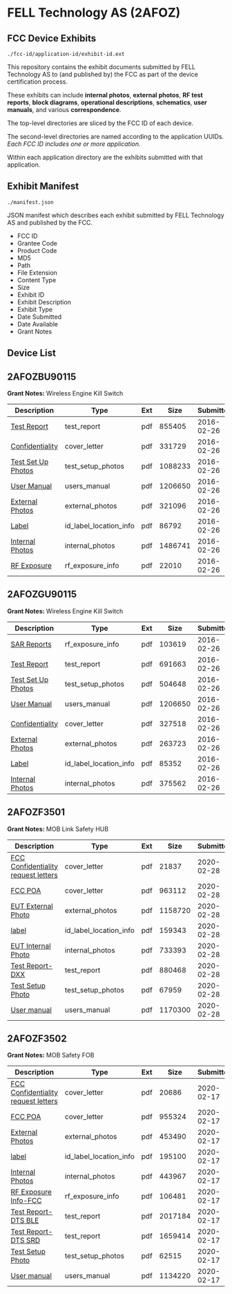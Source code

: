 # FELL Technology AS (2AFOZ)
## FCC Device Exhibits

```
./fcc-id/application-id/exhibit-id.ext
```

This repository contains the exhibit documents submitted by FELL Technology AS to (and published by) the FCC as part of the device certification process.

These exhibits can include **internal photos**, **external photos**, **RF test reports**, **block diagrams**, **operational descriptions**, **schematics**, **user manuals**, and various **correspondence**.

The top-level directories are sliced by the FCC ID of each device.

The second-level directories are named according to the application UUIDs. *Each FCC ID includes one or more application.*

Within each application directory are the exhibits submitted with that application. 

## Exhibit Manifest

```
./manifest.json
```

JSON manifest which describes each exhibit submitted by FELL Technology AS and published by the FCC.

- FCC ID
- Grantee Code
- Product Code
- MD5
- Path
- File Extension
- Content Type
- Size
- Exhibit ID
- Exhibit Description
- Exhibit Type
- Date Submitted
- Date Available
- Grant Notes

## Device List
## 2AFOZBU90115
**Grant Notes:** Wireless Engine Kill Switch

| Description | Type | Ext | Size | Submitted | Available |
| ----------- | ---- | --- | ---- | --------- | --------- |
| [Test Report](2AFOZBU90115/662bce7e4d02d99218c870e543db3ec1/2913499.pdf) | test_report | pdf | 855405 | 2016-02-26 | 2016-02-26 |
| [Confidentiality](2AFOZBU90115/662bce7e4d02d99218c870e543db3ec1/2913490.pdf) | cover_letter | pdf | 331729 | 2016-02-26 | 2016-02-26 |
| [Test Set Up Photos](2AFOZBU90115/662bce7e4d02d99218c870e543db3ec1/2913498.pdf) | test_setup_photos | pdf | 1088233 | 2016-02-26 | 2016-02-26 |
| [User Manual](2AFOZBU90115/662bce7e4d02d99218c870e543db3ec1/2913018.pdf) | users_manual | pdf | 1206650 | 2016-02-26 | 2016-02-26 |
| [External Photos](2AFOZBU90115/662bce7e4d02d99218c870e543db3ec1/2913491.pdf) | external_photos | pdf | 321096 | 2016-02-26 | 2016-02-26 |
| [Label](2AFOZBU90115/662bce7e4d02d99218c870e543db3ec1/2913493.pdf) | id_label_location_info | pdf | 86792 | 2016-02-26 | 2016-02-26 |
| [Internal Photos](2AFOZBU90115/662bce7e4d02d99218c870e543db3ec1/2913492.pdf) | internal_photos | pdf | 1486741 | 2016-02-26 | 2016-02-26 |
| [RF Exposure](2AFOZBU90115/662bce7e4d02d99218c870e543db3ec1/2913496.pdf) | rf_exposure_info | pdf | 22010 | 2016-02-26 | 2016-02-26 |
## 2AFOZGU90115
**Grant Notes:** Wireless Engine Kill Switch

| Description | Type | Ext | Size | Submitted | Available |
| ----------- | ---- | --- | ---- | --------- | --------- |
| [SAR Reports](2AFOZGU90115/d92d9f60e2c3497fb6ee0dc4b52a1977/2913014.pdf) | rf_exposure_info | pdf | 103619 | 2016-02-26 | 2016-02-26 |
| [Test Report](2AFOZGU90115/d92d9f60e2c3497fb6ee0dc4b52a1977/2913017.pdf) | test_report | pdf | 691663 | 2016-02-26 | 2016-02-26 |
| [Test Set Up Photos](2AFOZGU90115/d92d9f60e2c3497fb6ee0dc4b52a1977/2913016.pdf) | test_setup_photos | pdf | 504648 | 2016-02-26 | 2016-02-26 |
| [User Manual](2AFOZGU90115/d92d9f60e2c3497fb6ee0dc4b52a1977/2913018.pdf) | users_manual | pdf | 1206650 | 2016-02-26 | 2016-02-26 |
| [Confidentiality](2AFOZGU90115/d92d9f60e2c3497fb6ee0dc4b52a1977/2913008.pdf) | cover_letter | pdf | 327518 | 2016-02-26 | 2016-02-26 |
| [External Photos](2AFOZGU90115/d92d9f60e2c3497fb6ee0dc4b52a1977/2913009.pdf) | external_photos | pdf | 263723 | 2016-02-26 | 2016-02-26 |
| [Label](2AFOZGU90115/d92d9f60e2c3497fb6ee0dc4b52a1977/2913011.pdf) | id_label_location_info | pdf | 85352 | 2016-02-26 | 2016-02-26 |
| [Internal Photos](2AFOZGU90115/d92d9f60e2c3497fb6ee0dc4b52a1977/2913010.pdf) | internal_photos | pdf | 375562 | 2016-02-26 | 2016-02-26 |
## 2AFOZF3501
**Grant Notes:** MOB Link Safety HUB

| Description | Type | Ext | Size | Submitted | Available |
| ----------- | ---- | --- | ---- | --------- | --------- |
| [FCC Confidentiality request letters](2AFOZF3501/35ed88e0a4b4e94ddf83f8935470a5b3/4632765.pdf) | cover_letter | pdf | 21837 | 2020-02-28 | 2020-02-28 |
| [FCC POA](2AFOZF3501/35ed88e0a4b4e94ddf83f8935470a5b3/4632766.pdf) | cover_letter | pdf | 963112 | 2020-02-28 | 2020-02-28 |
| [EUT External Photo](2AFOZF3501/35ed88e0a4b4e94ddf83f8935470a5b3/4632763.pdf) | external_photos | pdf | 1158720 | 2020-02-28 | 2020-02-28 |
| [label](2AFOZF3501/35ed88e0a4b4e94ddf83f8935470a5b3/4632767.pdf) | id_label_location_info | pdf | 159343 | 2020-02-28 | 2020-02-28 |
| [EUT Internal Photo](2AFOZF3501/35ed88e0a4b4e94ddf83f8935470a5b3/4632764.pdf) | internal_photos | pdf | 733393 | 2020-02-28 | 2020-02-28 |
| [Test Report-DXX](2AFOZF3501/35ed88e0a4b4e94ddf83f8935470a5b3/4632772.pdf) | test_report | pdf | 880468 | 2020-02-28 | 2020-02-28 |
| [Test Setup Photo](2AFOZF3501/35ed88e0a4b4e94ddf83f8935470a5b3/4632771.pdf) | test_setup_photos | pdf | 67959 | 2020-02-28 | 2020-02-28 |
| [User manual](2AFOZF3501/35ed88e0a4b4e94ddf83f8935470a5b3/4632773.pdf) | users_manual | pdf | 1170300 | 2020-02-28 | 2020-02-28 |
## 2AFOZF3502
**Grant Notes:** MOB Safety FOB

| Description | Type | Ext | Size | Submitted | Available |
| ----------- | ---- | --- | ---- | --------- | --------- |
| [FCC Confidentiality request letters](2AFOZF3502/70706a01a98ecc155007392f6ea007c3/4621630.pdf) | cover_letter | pdf | 20686 | 2020-02-17 | 2020-02-17 |
| [FCC POA](2AFOZF3502/70706a01a98ecc155007392f6ea007c3/4621918.pdf) | cover_letter | pdf | 955324 | 2020-02-17 | 2020-02-17 |
| [External Photos](2AFOZF3502/70706a01a98ecc155007392f6ea007c3/4621628.pdf) | external_photos | pdf | 453490 | 2020-02-17 | 2020-02-17 |
| [label](2AFOZF3502/70706a01a98ecc155007392f6ea007c3/4621632.pdf) | id_label_location_info | pdf | 195100 | 2020-02-17 | 2020-02-17 |
| [Internal Photos](2AFOZF3502/70706a01a98ecc155007392f6ea007c3/4621629.pdf) | internal_photos | pdf | 443967 | 2020-02-17 | 2020-02-17 |
| [RF Exposure Info-FCC](2AFOZF3502/70706a01a98ecc155007392f6ea007c3/4621919.pdf) | rf_exposure_info | pdf | 106481 | 2020-02-17 | 2020-02-17 |
| [Test Report-DTS BLE](2AFOZF3502/70706a01a98ecc155007392f6ea007c3/4621637.pdf) | test_report | pdf | 2017184 | 2020-02-17 | 2020-02-17 |
| [Test Report-DTS SRD](2AFOZF3502/70706a01a98ecc155007392f6ea007c3/4621638.pdf) | test_report | pdf | 1659414 | 2020-02-17 | 2020-02-17 |
| [Test Setup Photo](2AFOZF3502/70706a01a98ecc155007392f6ea007c3/4621636.pdf) | test_setup_photos | pdf | 62515 | 2020-02-17 | 2020-02-17 |
| [User manual](2AFOZF3502/70706a01a98ecc155007392f6ea007c3/4621625.pdf) | users_manual | pdf | 1134220 | 2020-02-17 | 2020-02-17 |
